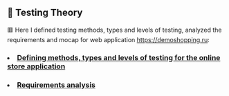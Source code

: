 ## :book: Testing Theory
:red_square: Here I defined testing methods, types and levels of testing, analyzed the requirements and mocap for web application https://demoshopping.ru:
### <li> [Defining methods, types and levels of testing for the online store application](https://docs.google.com/spreadsheets/d/1BrbbhKP7aC1qa1X5-8rDKWGq3_kZxSOdHDOTei_Cvd0/edit?usp=sharing)
### <li> [Requirements analysis](https://docs.google.com/spreadsheets/d/1CRY6k5qZgCyHN-YXP62fQNsmYdNDRzEYTOJIP_kQ65I/edit?usp=sharing)
